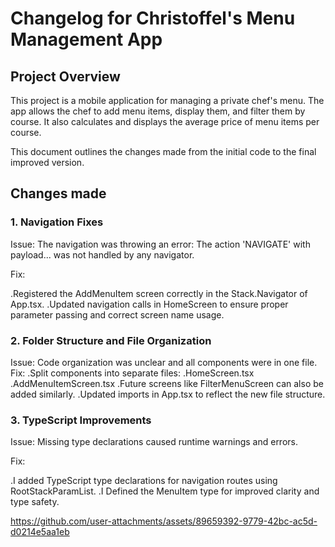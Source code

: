 # Changelog for Christoffel's Menu Management App

## Project Overview
This project is a mobile application for managing a private chef's menu. The app allows the chef to add menu items, display them, and filter them by course. It also calculates and displays the average price of menu items per course.

This document outlines the changes made from the initial code to the final improved version.

## Changes made
 ### 1. Navigation Fixes
Issue: The navigation was throwing an error: The action 'NAVIGATE' with payload... was not handled by any navigator.

Fix:

.Registered the AddMenuItem screen correctly in the Stack.Navigator of App.tsx.
.Updated navigation calls in HomeScreen to ensure proper parameter passing and correct screen name usage.

### 2. Folder Structure and File Organization
Issue: Code organization was unclear and all components were in one file.
Fix:
.Split components into separate files:
.HomeScreen.tsx
.AddMenuItemScreen.tsx
.Future screens like FilterMenuScreen can also be added similarly.
.Updated imports in App.tsx to reflect the new file structure.

### 3. TypeScript Improvements
Issue: Missing type declarations caused runtime warnings and errors.

Fix:

.I added TypeScript type declarations for navigation routes using RootStackParamList.
.I Defined the MenuItem type for improved clarity and type safety.


https://github.com/user-attachments/assets/89659392-9779-42bc-ac5d-d0214e5aa1eb

